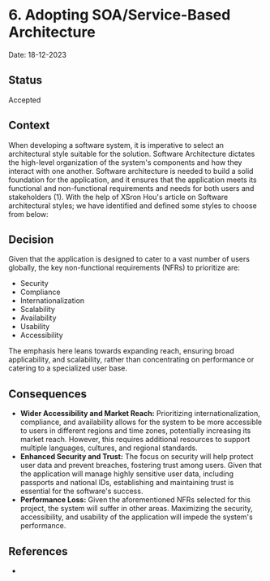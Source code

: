 # 6. Adopting SOA/Service-Based Architecture 

Date: 18-12-2023

## Status

Accepted

## Context

When developing a software system, it is imperative to select an architectural style suitable for the solution. Software Architecture dictates the high-level organization of the system's components and how they interact with one another.  Software architecture is needed to build a solid foundation for the application, 
and it ensures that the application meets its functional and non-functional requirements and needs for both users and stakeholders (1). With the help of XSron Hou's article on Software architectural styles; we have identified and defined some styles to choose from below:

## Decision

Given that the application is designed to cater to a vast number of users globally, the key non-functional requirements (NFRs) to prioritize are:

* Security
* Compliance
* Internationalization
* Scalability
* Availability
* Usability
* Accessibility

The emphasis here leans towards expanding reach, ensuring broad applicability, and scalability, rather than concentrating on performance or catering to a specialized user base.

## Consequences

* **Wider Accessibility and Market Reach:** Prioritizing internationalization, compliance, and availability allows for the system to be more accessible to users in different regions and time zones, potentially increasing its market reach. However, this requires additional resources to support multiple languages, cultures, and regional standards.
* **Enhanced Security and Trust:**  The focus on security will help protect user data and prevent breaches, fostering trust among users. Given that the application will manage highly sensitive user data, including passports and national IDs, establishing and maintaining trust is essential for the software's success.
* **Performance Loss:** Given the aforementioned NFRs selected for this project, the system will suffer in other areas. Maximizing the security, accessibility, and usability of the application will impede the system's performance.

## References 

*
